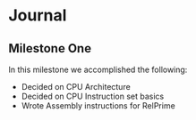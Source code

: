 Journal
=======

Milestone One
-------------

In this milestone we accomplished the following:

*	Decided on CPU Architecture
*	Decided on CPU Instruction set basics
*	Wrote Assembly instructions for RelPrime
